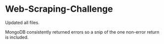 # Web-Scraping-Challenge

Updated all files. 

MongoDB consistently returned errors so a snip of the one non-error return is included.